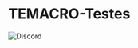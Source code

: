 # TEMACRO-Testes


![Discord](https://img.shields.io/discord/764291057399365682?color=5865F2&label=DISCORD&logo=LUX%20ESTUDIO&logoColor=WHITE)
